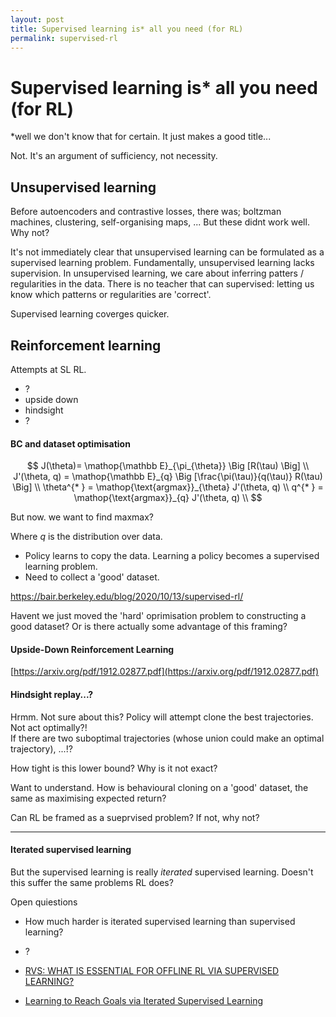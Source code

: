 ```yaml
---
layout: post
title: Supervised learning is* all you need (for RL)
permalink: supervised-rl
---
```


# Supervised learning is* all you need (for RL)

*well we don't know that for certain. It just makes a good title...

Not. It's an argument of sufficiency, not necessity.

## Unsupervised learning

Before autoencoders and contrastive losses, there was; boltzman machines, clustering, self-organising maps, ...
But these didnt work well. Why not?

It's not immediately clear that unsupervised learning can be formulated as a supervised learning problem.
Fundamentally, unsupervised learning lacks supervision. In unsupervised learning, we care about inferring patters / regularities in the data.
There is no teacher that can supervised: letting us know which patterns or regularities are 'correct'.



Supervised learning coverges quicker.


## Reinforcement learning

Attempts at SL RL.

- ?
- upside down
- hindsight
- ?

#### BC and dataset optimisation


<!-- #### Behavioural cloning

https://ml.berkeley.edu/blog/posts/bc/ -->


$$
J(\theta)= \mathop{\mathbb E}_{\pi_{\theta}} \Big [R(\tau) \Big] \\
J'(\theta, q) = \mathop{\mathbb E}_{q} \Big [\frac{\pi(\tau)}{q(\tau)} R(\tau) \Big] \\
\theta^{* } = \mathop{\text{argmax}}_{\theta} J'(\theta, q) \\
q^{* } = \mathop{\text{argmax}}_{q} J'(\theta, q) \\
$$

But now. we want to find maxmax?

Where $q$ is the distribution over data.


- Policy learns to copy the data. Learning a policy becomes a supervised learning problem.
- Need to collect a 'good' dataset.


https://bair.berkeley.edu/blog/2020/10/13/supervised-rl/

Havent we just moved the 'hard' oprimisation problem to constructing a good dataset?
Or is there actually some advantage of this framing?

#### Upside-Down Reinforcement Learning

[https://arxiv.org/pdf/1912.02877.pdf](https://arxiv.org/pdf/1912.02877.pdf)



#### Hindsight replay...?



Hrmm. Not sure about this? Policy will attempt clone the best trajectories. Not act optimally?!<br>If there are two suboptimal trajectories (whose union could make an optimal trajectory), ...!?



How tight is this lower bound? Why is it not exact?  

Want to understand. How is behavioural cloning on a 'good' dataset, the same as maximising expected return?


Can RL be framed as a sueprvised problem? If not, why not?





****


#### Iterated supervised learning

But the supervised learning is really <i>iterated</i> supervised learning. Doesn't this suffer the same problems RL does?

Open quiestions

- How much harder is iterated supervised learning than supervised learning?
- ?


- [RVS: WHAT IS ESSENTIAL FOR OFFLINE RL VIA SUPERVISED LEARNING?](https://arxiv.org/abs/2112.10751)
- [Learning to Reach Goals via Iterated Supervised Learning]()
